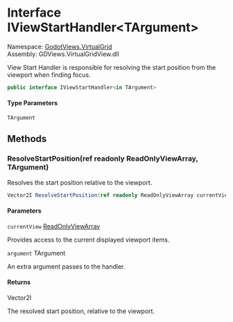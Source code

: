 # <a id="GodotViews_VirtualGrid_IViewStartHandler_1"></a> Interface IViewStartHandler<TArgument\>

Namespace: [GodotViews.VirtualGrid](GodotViews.VirtualGrid.md)  
Assembly: GDViews.VirtualGridView.dll  

View Start Handler is responsible for resolving the start position from the viewport when finding focus.

```csharp
public interface IViewStartHandler<in TArgument>
```

#### Type Parameters

`TArgument` 

## Methods

### <a id="GodotViews_VirtualGrid_IViewStartHandler_1_ResolveStartPosition_GodotViews_VirtualGrid_ReadOnlyViewArray___0_"></a> ResolveStartPosition\(ref readonly ReadOnlyViewArray, TArgument\)

Resolves the start position relative to the viewport.

```csharp
Vector2I ResolveStartPosition(ref readonly ReadOnlyViewArray currentView, TArgument argument)
```

#### Parameters

`currentView` [ReadOnlyViewArray](GodotViews.VirtualGrid.ReadOnlyViewArray.md)

Provides access to the current displayed viewport items.

`argument` TArgument

An extra argument passes to the handler.

#### Returns

 Vector2I

The resolved start position, relative to the viewport.

